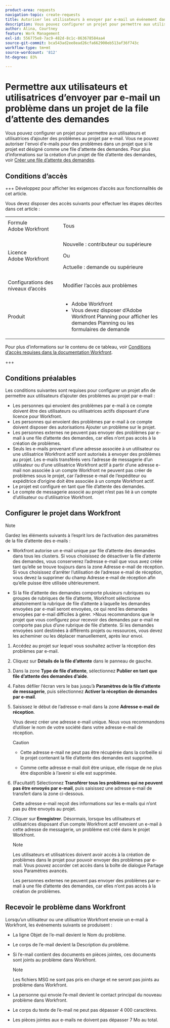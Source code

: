 ```yaml
---
product-area: requests
navigation-topic: create-requests
title: Autoriser les utilisateurs à envoyer par e-mail un événement dans un projet de file d'attente des demandes
description: Vous pouvez configurer un projet pour permettre aux utilisateurs d’ajouter des problèmes au projet par e-mail.
author: Alina, Courtney
feature: Work Management
exl-id: 556775e8-7ac9-482d-8c1c-863678584aa4
source-git-commit: bca543ad2ee8ead26cfa662900eb513af36f743c
workflow-type: tm+mt
source-wordcount: '812'
ht-degree: 83%

---
```


# Permettre aux utilisateurs et utilisatrices d’envoyer par e-mail un problème dans un projet de la file d’attente des demandes

<!-- Audited: 4/2025 -->

<!--
<p style="color: #ff1493;" data-mc-conditions="QuicksilverOrClassic.Draft mode">(NOTE:&nbsp;When updating POP account information here, also update information in these articles: Allowing users to reply to email notifications, Configuring Email Notifications, Understanding the Queue Details Tab in a Project )</p>
-->

Vous pouvez configurer un projet pour permettre aux utilisateurs et utilisatrices d’ajouter des problèmes au projet par e-mail. Vous ne pouvez autoriser l&#39;envoi d&#39;e-mails pour des problèmes dans un projet que si le projet est désigné comme une file d&#39;attente des demandes. Pour plus d’informations sur la création d’un projet de file d’attente des demandes, voir [Créer une file d’attente des demandes](../../../manage-work/requests/create-and-manage-request-queues/create-request-queue.md).

## Conditions d’accès

+++ Développez pour afficher les exigences d’accès aux fonctionnalités de cet article.

Vous devez disposer des accès suivants pour effectuer les étapes décrites dans cet article :

<table style="table-layout:auto"> 
 <col> 
 <col> 
 <tbody> 
  <tr> 
   <td role="rowheader">Formule Adobe Workfront</td> 
   <td> <p>Tous </p> </td> 
  </tr> 
  <tr> 
   <td role="rowheader">Licence Adobe Workfront</td> 
   <td> <p>Nouvelle : contributeur ou supérieure</p>
   Ou
   <p>Actuelle : demande ou supérieure</p>
    </td> 
  </tr> 
  <tr> 
   <td role="rowheader">Configurations des niveaux d’accès</td> 
   <td> <p>Modifier l’accès aux problèmes</p>  </td> 
  </tr> 
  <tr> 
   <td role="rowheader"> Produit</td> 
   <td> <ul><li>Adobe Workfront</li><li>Vous devez disposer d’Adobe Workfront Planning pour afficher les demandes Planning ou les formulaires de demande</td> 
  </tr> 
 </tbody> 
</table>

Pour plus d’informations sur le contenu de ce tableau, voir [Conditions d’accès requises dans la documentation Workfront](/help/quicksilver/administration-and-setup/add-users/access-levels-and-object-permissions/access-level-requirements-in-documentation.md).

+++

## Conditions préalables

Les conditions suivantes sont requises pour configurer un projet afin de permettre aux utilisateurs d’ajouter des problèmes au projet par e-mail :

* Les personnes qui envoient des problèmes par e-mail à ce compte doivent être des utilisateurs ou utilisatrices actifs disposant d’une licence pour Workfront.
* Les personnes qui envoient des problèmes par e-mail à ce compte doivent disposer des autorisations Ajouter un problème sur le projet.
* Les personnes externes ne peuvent pas envoyer des problèmes par e-mail à une file d’attente des demandes, car elles n’ont pas accès à la création de problèmes.
* Seuls les e-mails provenant d’une adresse associée à un utilisateur ou une utilisatrice Workfront actif sont autorisés à envoyer des problèmes au projet. Les e-mails transférés vers l’adresse de messagerie d’un utilisateur ou d’une utilisatrice Workfront actif à partir d’une adresse e-mail non associée à un compte Workfront ne peuvent pas créer de problèmes sous le projet, car l’adresse e-mail de l’expéditeur ou expéditrice d’origine doit être associée à un compte Workfront actif.
* Le projet est configuré en tant que file d’attente des demandes.
* Le compte de messagerie associé au projet n’est pas lié à un compte d’utilisateur ou d’utilisatrice Workfront.

## Configurer le projet dans Workfront

>[!NOTE]
>
>Gardez les éléments suivants à l’esprit lors de l’activation des paramètres de la file d’attente des e-mails :
>
>* Workfront autorise un e-mail unique par file d’attente des demandes dans tous les clusters. Si vous choisissez de désactiver la file d’attente des demandes, vous conserverez l’adresse e-mail que vous avez créée tant qu’elle se trouve toujours dans la zone Adresse e-mail de réception. Si vous choisissez d’arrêter l’utilisation de l’adresse e-mail de réception, vous devez la supprimer du champ Adresse e-mail de réception afin qu’elle puisse être utilisée ultérieurement.
>
>* Si la file d’attente des demandes comporte plusieurs rubriques ou groupes de rubriques de file d’attente, Workfront sélectionne aléatoirement la rubrique de file d’attente à laquelle les demandes envoyées par e-mail seront envoyées, ce qui rend les demandes envoyées par e-mail difficiles à gérer.
>  &#x200B;>Nous recommandons que le projet que vous configurez pour recevoir des demandes par e-mail ne comporte pas plus d’une rubrique de file d’attente. Si les demandes envoyées sont destinées à différents projets ou ressources, vous devez les acheminer ou les déplacer manuellement, après leur envoi.

1. Accédez au projet sur lequel vous souhaitez activer la réception des problèmes par e-mail.
1. Cliquez sur **Détails de la file d’attente** dans le panneau de gauche.
1. Dans la zone **Type de file d’attente**, sélectionnez **Publier en tant que file d’attente des demandes d’aide**.

1. Faites défiler l’écran vers le bas jusqu’à **Paramètres de la file d’attente de messagerie**, puis sélectionnez **Activer la réception de demandes par e-mail**.

1. Saisissez le début de l’adresse e-mail dans la zone **Adresse e-mail de réception**.

   Vous devez créer une adresse e-mail unique. Nous vous recommandons d’utiliser le nom de votre société dans votre adresse e-mail de réception.

   >[!CAUTION]
   >
   >* Cette adresse e-mail ne peut pas être récupérée dans la corbeille si le projet contenant la file d’attente des demandes est supprimé.
   >
   >* Comme cette adresse e-mail doit être unique, elle risque de ne plus être disponible à l’avenir si elle est supprimée.
   <!--
   >This was the case previously, but it's not working this way anymore, since August 2022: * Emails forwarded to this email address are not added as issues to the project in&nbsp;Workfront. Only emails created from this email address are added as issues.
   -->

1. (Facultatif) Sélectionnez **Transférer tous les problèmes qui ne peuvent pas être envoyés par e-mail**, puis saisissez une adresse e-mail de transfert dans la zone ci-dessous.

   Cette adresse e-mail reçoit des informations sur les e-mails qui n’ont pas pu être envoyés au projet.

1. Cliquer sur **Enregistrer**. Désormais, lorsque les utilisateurs et utilisatrices disposant d’un compte Workfront actif envoient un e-mail à cette adresse de messagerie, un problème est créé dans le projet Workfront.

   >[!NOTE]
   >
   >Les utilisateurs et utilisatrices doivent avoir accès à la création de problèmes dans le projet pour pouvoir envoyer des problèmes par e-mail. Vous pouvez accorder cet accès dans la boîte de dialogue Partage sous Paramètres avancés.
   >
   >Les personnes externes ne peuvent pas envoyer des problèmes par e-mail à une file d’attente des demandes, car elles n’ont pas accès à la création de problèmes.

## Recevoir le problème dans Workfront

Lorsqu’un utilisateur ou une utilisatrice Workfront envoie un e-mail à Workfront, les événements suivants se produisent :

* La ligne Objet de l’e-mail devient le Nom du problème.
* Le corps de l’e-mail devient la Description du problème.
* Si l’e-mail contient des documents en pièces jointes, ces documents sont joints au problème dans Workfront.

  >[!NOTE]
  >
  > Les fichiers MSG ne sont pas pris en charge et ne seront pas joints au problème dans Workfront.

* La personne qui envoie l’e-mail devient le contact principal du nouveau problème dans Workfront.
* Le corps du texte de l’e-mail ne peut pas dépasser 4 000 caractères.
* Les pièces jointes aux e-mails ne doivent pas dépasser 7 Mo au total.
